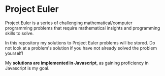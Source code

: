 # Project Euler

Project Euler is a series of challenging mathematical/computer programming problems that require mathematical insights and programming skills to solve.

In this repository my solutions to Project Euler problems will be stored.
Do not look at a problem's solution if you have not already solved the problem yourself!

My **solutions are implemented in Javascript**, as gaining proficiency in Javascript is my goal.
